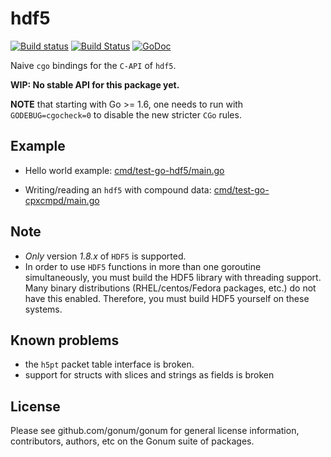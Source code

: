 # hdf5

[![Build status](https://github.com/gonum/hdf5/workflows/CI/badge.svg)](https://github.com/gonum/hdf5/actions)
[![Build Status](https://secure.travis-ci.org/gonum/hdf5.png)](http://travis-ci.org/gonum/hdf5)
[![GoDoc](https://godoc.org/github.com/bryanchen463/hdf5?status.svg)](https://godoc.org/github.com/bryanchen463/hdf5)

Naive ``cgo`` bindings for the ``C-API`` of ``hdf5``.

**WIP: No stable API for this package yet.**

**NOTE** that starting with Go >= 1.6, one needs to run with `GODEBUG=cgocheck=0` to disable the new stricter `CGo` rules.

## Example

- Hello world example: [cmd/test-go-hdf5/main.go](https://github.com/gonum/hdf5/blob/master/cmd/test-go-hdf5/main.go)

- Writing/reading an ``hdf5`` with compound data: [cmd/test-go-cpxcmpd/main.go](https://github.com/gonum/hdf5/blob/master/cmd/test-go-cpxcmpd/main.go)

## Note

- *Only* version *1.8.x* of ``HDF5`` is supported.
- In order to use ``HDF5`` functions in more than one goroutine simultaneously, you must build the HDF5 library with threading support. Many binary distributions (RHEL/centos/Fedora packages, etc.) do not have this enabled. Therefore, you must build HDF5 yourself on these systems.


## Known problems

- the ``h5pt`` packet table interface is broken.
- support for structs with slices and strings as fields is broken

## License

Please see github.com/gonum/gonum for general license information, contributors, authors, etc on the Gonum suite of packages.
